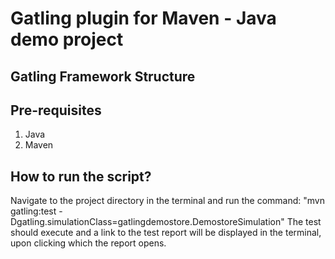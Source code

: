 Gatling plugin for Maven - Java demo project
============================================

Gatling Framework Structure
---------------------------


Pre-requisites
--------------
1. Java
2. Maven

How to run the script?
----------------------
Navigate to the project directory in the terminal and run the command:
"mvn gatling:test -Dgatling.simulationClass=gatlingdemostore.DemostoreSimulation"
The test should execute and a link to the test report will be displayed in the terminal, upon clicking which the report opens.